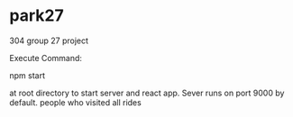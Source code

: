 # park27
304 group 27 project

Execute Command:

npm start 

at root directory to start server and react app. Sever runs on port 9000 by default. 
people who visited all rides
